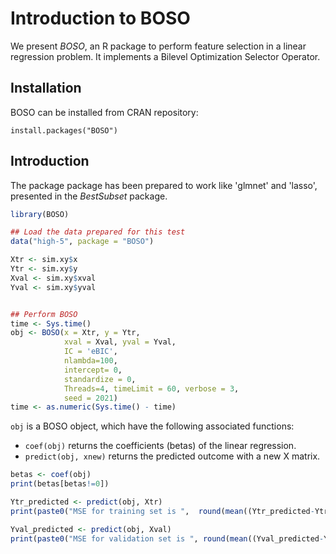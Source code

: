 # Introduction to BOSO


We present *BOSO*, an R package to perform feature selection in a linear regression problem. It implements a Bilevel Optimization Selector Operator.

## Installation
BOSO can be installed from CRAN repository:

`install.packages("BOSO")`


## Introduction

The package package has been prepared to work like 'glmnet' and 'lasso', presented 
in the *BestSubset* package.

``` r
library(BOSO)

## Load the data prepared for this test
data("high-5", package = "BOSO")

Xtr <- sim.xy$x
Ytr <- sim.xy$y
Xval <- sim.xy$xval
Yval <- sim.xy$yval


## Perform BOSO
time <- Sys.time()
obj <- BOSO(x = Xtr, y = Ytr,
            xval = Xval, yval = Yval,
            IC = 'eBIC',
            nlambda=100,
            intercept= 0,
            standardize = 0,
            Threads=4, timeLimit = 60, verbose = 3, 
            seed = 2021)
time <- as.numeric(Sys.time() - time)

```

`obj` is a BOSO object, which have the following associated functions: 

  - `coef(obj)` returns the coefficients (betas) of the linear regression.  
  - `predict(obj, xnew)` returns the predicted outcome with a new X matrix.


``` r
betas <- coef(obj)
print(betas[betas!=0])

Ytr_predicted <- predict(obj, Xtr)
print(paste0("MSE for training set is ",  round(mean((Ytr_predicted-Ytr)^2),5)))

Yval_predicted <- predict(obj, Xval)
print(paste0("MSE for validation set is ", round(mean((Yval_predicted-Yval)^2),5)))
```








